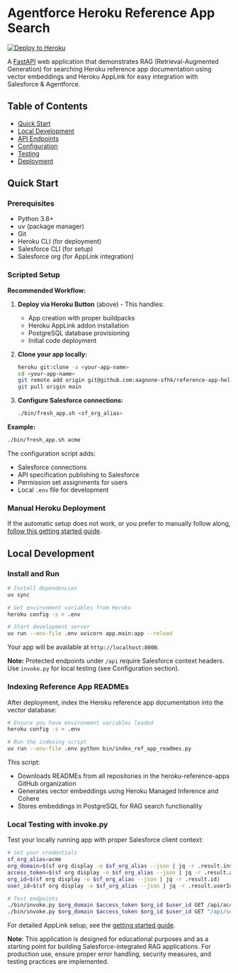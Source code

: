 # Agentforce Heroku Reference App Search

<a href="https://deploy.herokuapps.ai?template=https://github.com/aagnone-sfhk/reference-app-helper">
    <img src="https://www.herokucdn.com/deploy/button.svg" alt="Deploy to Heroku">
</a>

A [FastAPI](https://fastapi.tiangolo.com/) web application that demonstrates RAG (Retrieval-Augmented Generation) for searching Heroku reference app documentation using vector embeddings and Heroku AppLink for easy integration with Salesforce & Agentforce.

## Table of Contents

- [Quick Start](#quick-start)
- [Local Development](#local-development)
- [API Endpoints](#api-endpoints)
- [Configuration](#configuration)
- [Testing](#testing)
- [Deployment](#deployment)

## Quick Start

### Prerequisites

- Python 3.8+
- uv (package manager)
- Git
- Heroku CLI (for deployment)
- Salesforce CLI (for setup)
- Salesforce org (for AppLink integration)

### Scripted Setup

**Recommended Workflow:**

1. **Deploy via Heroku Button** (above) - This handles:
   - App creation with proper buildpacks
   - Heroku AppLink addon installation
   - PostgreSQL database provisioning
   - Initial code deployment

2. **Clone your app locally:**

   ```bash
   heroku git:clone -a <your-app-name>
   cd <your-app-name>
   git remote add origin git@github.com:aagnone-sfhk/reference-app-helper.git
   git pull origin main
   ```

3. **Configure Salesforce connections:**
   ```bash
   ./bin/fresh_app.sh <sf_org_alias>
   ```

**Example:**

```bash
./bin/fresh_app.sh acme
```

The configuration script adds:

- Salesforce connections
- API specification publishing to Salesforce
- Permission set assignments for users
- Local `.env` file for development

### Manual Heroku Deployment

If the automatic setup does not work, or you prefer to manually follow along, [follow this getting started guide](https://devcenter.heroku.com/articles/getting-started-heroku-applink).

## Local Development

### Install and Run

```bash
# Install dependencies
uv sync

# Get environment variables from Heroku
heroku config -s > .env

# Start development server
uv run --env-file .env uvicorn app.main:app --reload
```

Your app will be available at `http://localhost:8000`.

**Note:** Protected endpoints under `/api` require Salesforce context headers. Use `invoke.py` for local testing (see Configuration section).

### Indexing Reference App READMEs

After deployment, index the Heroku reference app documentation into the vector database:

```bash
# Ensure you have environment variables loaded
heroku config -s > .env

# Run the indexing script
uv run --env-file .env python bin/index_ref_app_readmes.py
```

This script:
- Downloads READMEs from all repositories in the heroku-reference-apps GitHub organization
- Generates vector embeddings using Heroku Managed Inference and Cohere
- Stores embeddings in PostgreSQL for RAG search functionality

### Local Testing with invoke.py

Test your locally running app with proper Salesforce client context:

```bash
# Set your credentials
sf_org_alias=acme
org_domain=$(sf org display -o $sf_org_alias --json | jq -r .result.instanceUrl | sed 's|https://||')
access_token=$(sf org display -o $sf_org_alias --json | jq -r .result.accessToken)
org_id=$(sf org display -o $sf_org_alias --json | jq -r .result.id)
user_id=$(sf org display -o $sf_org_alias --json | jq -r .result.userId)

# Test endpoints
./bin/invoke.py $org_domain $access_token $org_id $user_id GET /api/accounts/
./bin/invoke.py $org_domain $access_token $org_id $user_id GET "/api/search/?query=How do I deploy to Heroku"
```

For detailed AppLink setup, see the [getting started guide](https://devcenter.heroku.com/articles/getting-started-heroku-applink).

**Note**: This application is designed for educational purposes and as a starting point for building Salesforce-integrated RAG applications. For production use, ensure proper error handling, security measures, and testing practices are implemented.

